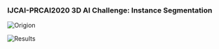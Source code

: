 ### IJCAI-PRCAI2020 3D AI Challenge: Instance Segmentation
![Origion](https://imgconvert.csdnimg.cn/aHR0cHM6Ly9naXRodWIuY29tL3JlY2hhcmRndTA4MTYvSW5zdGFuY2Utc2VnbWVudGF0aW9uLXRpYW5jaGkvYmxvYi9tYXN0ZXIvaW1hZ2VzLzMuanBn?x-oss-process=image/format,png#pic_center)

![Results](https://imgconvert.csdnimg.cn/aHR0cHM6Ly9naXRodWIuY29tL3JlY2hhcmRndTA4MTYvSW5zdGFuY2Utc2VnbWVudGF0aW9uLXRpYW5jaGkvdHJlZS9tYXN0ZXIvaW1hZ2VzLzEuanBn?x-oss-process=image/format,png#pic_center)

